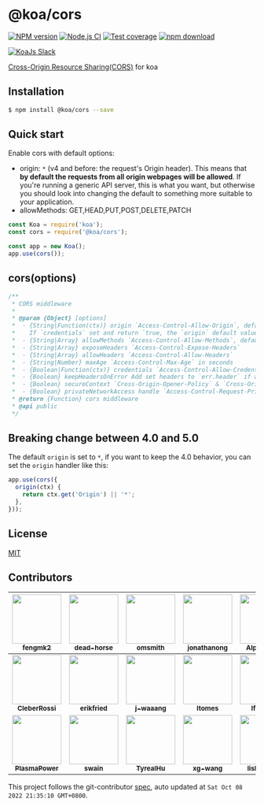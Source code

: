 # @koa/cors

[![NPM version][npm-image]][npm-url]
[![Node.js CI](https://github.com/koajs/cors/actions/workflows/nodejs.yml/badge.svg)](https://github.com/koajs/cors/actions/workflows/nodejs.yml)
[![Test coverage][codecov-image]][codecov-url]
[![npm download][download-image]][download-url]

[npm-image]: https://img.shields.io/npm/v/@koa/cors.svg?style=flat-square
[npm-url]: https://npmjs.org/package/@koa/cors
[codecov-image]: https://codecov.io/github/koajs/cors/coverage.svg?branch=v2.x
[codecov-url]: https://codecov.io/github/koajs/cors?branch=v2.x
[download-image]: https://img.shields.io/npm/dm/@koa/cors.svg?style=flat-square
[download-url]: https://npmjs.org/package/@koa/cors
<a href="https://communityinviter.com/apps/koa-js/koajs" rel="KoaJs Slack Community">![KoaJs Slack](https://img.shields.io/badge/Koa.Js-Slack%20Channel-Slack.svg?longCache=true&style=for-the-badge)</a>

[Cross-Origin Resource Sharing(CORS)](https://developer.mozilla.org/en/docs/Web/HTTP/Access_control_CORS) for koa

## Installation

```bash
$ npm install @koa/cors --save
```

## Quick start

Enable cors with default options:

- origin: `*` (v4 and before: the request's Origin header). This means that **by default the requests from all origin webpages will be allowed**.
  If you're running a generic API server, this is what you want, but otherwise you should look into changing the default to something more
  suitable to your application.
- allowMethods: GET,HEAD,PUT,POST,DELETE,PATCH

```js
const Koa = require('koa');
const cors = require('@koa/cors');

const app = new Koa();
app.use(cors());
```

## cors(options)

```js
/**
 * CORS middleware
 *
 * @param {Object} [options]
 *  - {String|Function(ctx)} origin `Access-Control-Allow-Origin`, default is '*'
 *    If `credentials` set and return `true, the `origin` default value will set to the request `Origin` header
 *  - {String|Array} allowMethods `Access-Control-Allow-Methods`, default is 'GET,HEAD,PUT,POST,DELETE,PATCH'
 *  - {String|Array} exposeHeaders `Access-Control-Expose-Headers`
 *  - {String|Array} allowHeaders `Access-Control-Allow-Headers`
 *  - {String|Number} maxAge `Access-Control-Max-Age` in seconds
 *  - {Boolean|Function(ctx)} credentials `Access-Control-Allow-Credentials`, default is false.
 *  - {Boolean} keepHeadersOnError Add set headers to `err.header` if an error is thrown
 *  - {Boolean} secureContext `Cross-Origin-Opener-Policy` & `Cross-Origin-Embedder-Policy` headers.', default is false
 *  - {Boolean} privateNetworkAccess handle `Access-Control-Request-Private-Network` request by return `Access-Control-Allow-Private-Network`, default to false
 * @return {Function} cors middleware
 * @api public
 */
```

## Breaking change between 4.0 and 5.0

The default `origin` is set to `*`, if you want to keep the 4.0 behavior, you can set the `origin` handler like this:

```js
app.use(cors({
  origin(ctx) {
    return ctx.get('Origin') || '*';
  },
}));
```

## License

[MIT](./LICENSE)

<!-- GITCONTRIBUTOR_START -->

## Contributors

|[<img src="https://avatars.githubusercontent.com/u/156269?v=4" width="100px;"/><br/><sub><b>fengmk2</b></sub>](https://github.com/fengmk2)<br/>|[<img src="https://avatars.githubusercontent.com/u/985607?v=4" width="100px;"/><br/><sub><b>dead-horse</b></sub>](https://github.com/dead-horse)<br/>|[<img src="https://avatars.githubusercontent.com/u/1127384?v=4" width="100px;"/><br/><sub><b>omsmith</b></sub>](https://github.com/omsmith)<br/>|[<img src="https://avatars.githubusercontent.com/u/643505?v=4" width="100px;"/><br/><sub><b>jonathanong</b></sub>](https://github.com/jonathanong)<br/>|[<img src="https://avatars.githubusercontent.com/u/5622516?v=4" width="100px;"/><br/><sub><b>AlphaWong</b></sub>](https://github.com/AlphaWong)<br/>|[<img src="https://avatars.githubusercontent.com/u/55783048?v=4" width="100px;"/><br/><sub><b>cma-skedulo</b></sub>](https://github.com/cma-skedulo)<br/>|
| :---: | :---: | :---: | :---: | :---: | :---: |
|[<img src="https://avatars.githubusercontent.com/u/6992588?v=4" width="100px;"/><br/><sub><b>CleberRossi</b></sub>](https://github.com/CleberRossi)<br/>|[<img src="https://avatars.githubusercontent.com/u/178720?v=4" width="100px;"/><br/><sub><b>erikfried</b></sub>](https://github.com/erikfried)<br/>|[<img src="https://avatars.githubusercontent.com/u/1217939?v=4" width="100px;"/><br/><sub><b>j-waaang</b></sub>](https://github.com/j-waaang)<br/>|[<img src="https://avatars.githubusercontent.com/u/4184677?v=4" width="100px;"/><br/><sub><b>ltomes</b></sub>](https://github.com/ltomes)<br/>|[<img src="https://avatars.githubusercontent.com/u/372420?v=4" width="100px;"/><br/><sub><b>lfreneda</b></sub>](https://github.com/lfreneda)<br/>|[<img src="https://avatars.githubusercontent.com/u/170299?v=4" width="100px;"/><br/><sub><b>matthewmueller</b></sub>](https://github.com/matthewmueller)<br/>|
[<img src="https://avatars.githubusercontent.com/u/6006498?v=4" width="100px;"/><br/><sub><b>PlasmaPower</b></sub>](https://github.com/PlasmaPower)<br/>|[<img src="https://avatars.githubusercontent.com/u/14932834?v=4" width="100px;"/><br/><sub><b>swain</b></sub>](https://github.com/swain)<br/>|[<img src="https://avatars.githubusercontent.com/u/49938086?v=4" width="100px;"/><br/><sub><b>TyrealHu</b></sub>](https://github.com/TyrealHu)<br/>|[<img src="https://avatars.githubusercontent.com/u/8369011?v=4" width="100px;"/><br/><sub><b>xg-wang</b></sub>](https://github.com/xg-wang)<br/>|[<img src="https://avatars.githubusercontent.com/u/12003270?v=4" width="100px;"/><br/><sub><b>lishengzxc</b></sub>](https://github.com/lishengzxc)<br/>|[<img src="https://avatars.githubusercontent.com/u/514097?v=4" width="100px;"/><br/><sub><b>mcohen75</b></sub>](https://github.com/mcohen75)<br/>

This project follows the git-contributor [spec](https://github.com/xudafeng/git-contributor), auto updated at `Sat Oct 08 2022 21:35:10 GMT+0800`.

<!-- GITCONTRIBUTOR_END -->
